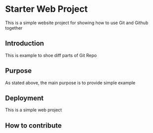 # Starter Web Project

This is a simple website project for showing how to use Git and Github together

## Introduction

This is example to shoe diff parts of Git Repo

## Purpose

As stated above, the main purpose is to provide simple example

## Deployment

This is a simple web project
## How to contribute
